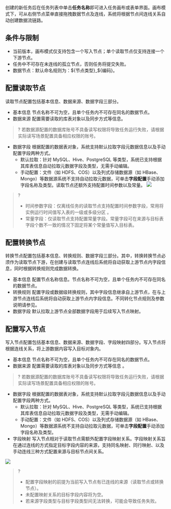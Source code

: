 创建的新任务后在任务列表中单击**任务名称**即可进入任务画布或表单界面。画布模式下，可从右侧节点菜单直接拖拽数据节点及连线，系统将根据节点间连线关系自动创建数据流链路。

## 条件与限制
- 当前版本，画布模式仅支持包含一个写入节点；单个读取节点仅支持连接一个下游节点。
- 任务中不可存在未连线的孤立节点，否则任务将提交失败。
- 数据节点：默认命名规则为：${节点类型}_${编码}。

## 配置读取节点
读取节点配置包括基本信息、数据来源、数据字段三部分。
- 基本信息
节点名称不可为空，且单个任务内不可存在同名的数据节点。
- 数据来源
配置需要读取的库表对象以及同步方式等信息。
>? 若数据源配置的数据库账号不具备读写权限将导致任务运行失败，请根据实际读写场景配置具备相应权限的账号。

- 数据字段
根据配置的数据表对象，系统支持默认拉取字段元数据信息以及手动配置字段两种方式。
	- 默认拉取：针对 MySQL、Hive、PostgreSQL 等类型，系统已支持根据其库表信息自动拉取元数据字段及类型，无需手动编辑。
	- 手动配置：文件（如 HDFS、COS）以及列式存储数据源（如 HBase、Mongo）等数据源系统不支持自动拉取元数据，可单击**字段配置**手动添加字段名称及类型。读取节点还额外支持配置时间参数以及常量。
![](https://qcloudimg.tencent-cloud.cn/raw/bbc7ceaa6de0d1bd2c1266ae38e19224.png)

>? 
>- 时间参数字段：仅离线任务的读取节点支持配置时间参数字段，常用将实例运行时间值写入表的一级或多级分区 。
>- 常量字段：仅读取节点支持配置常量字段。常量字段可在来源与目标表字段个数不一致的情况下固定将某个常量值写入目标表。

## 配置转换节点
转换节点配置包括基本信息、转换规则、数据字段三部分。其中，转换转换节点必须作为读取节点下游，在创建与读取节点连线后系统将自动获取上游节点内字段信息，同时根据转换规则完成数据转换。
- 基本信息
配置节点名称信息。节点名称不可为空，且单个任务内不可存在同名的数据节点。
- 转换规则
配置字段或数据级转换规则，其中字段信息继承自上游节点，在与上游节点连线后系统将自动获取上游节点内字段信息。不同转化节点规则及参数说明请参见。
- 数据字段
默认拉取上游节点全部数据字段用于后续写入节点映射。

## 配置写入节点
写入节点配置包括基本信息、数据来源、数据字段、字段映射四部分。写入节点将根据连线关系，将上游数据内容写入目标对象内。
- 基本信息
节点名称不可为空，且单个任务内不可存在同名的数据节点。
- 数据来源
配置需要读取的库表对象以及同步方式等信息 。
>? 若数据源配置的数据库账号不具备读写权限将导致任务运行失败，请根据实际读写场景配置具备相应权限的账号。

- 数据字段
根据配置的数据表对象，系统支持默认拉取字段元数据信息以及手动配置字段两种方式。
	- 默认拉取：针对 MySQL、Hive、PostgreSQL 等类型，系统已支持根据其库表信息自动拉取元数据字段及类型，无需手动编辑。
	- 手动配置：文件（如 HDFS、COS）以及列式存储数据源（如 HBase、Mongo）等数据源系统不支持自动拉取元数据，可单击**字段配置**手动添加字段名称及类型。
- 字段映射
写入节点相对于读取节点需额外配置字段映射关系。字段映射关系旨在通过连线的方式指定目标字段内容的来源，支持同名映射、同行映射、以及手动连线三种方式配置来源与目标节点间关系。

![](https://qcloudimg.tencent-cloud.cn/raw/a6b7130dca47175085d7494a116d4ee5.png)

>? 
>- 配置字段映射的前提为当前写入节点有已连线的来源（读取节点或转换节点）。
>- 未配置映射关系的目标字段内容将为空。
>- 若来源字段类型与目标字段类型间无法转换，可能会导致任务失败。
